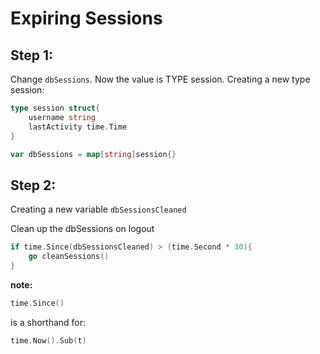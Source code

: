 <!-- markdownlint-disable -->

# Expiring Sessions

<h2><strong>Step 1:</strong></h2>
Change <code>dbSessions</code>. Now the value is TYPE session. Creating a new type session:

```go
type session struct{
    username string
    lastActivity time.Time
}
```

```go
var dbSessions = map[string]session{}
```

<h2><strong>Step 2:</strong></h2>

Creating a new variable `dbSessionsCleaned`

Clean up the dbSessions on logout

```go
if time.Since(dbSessionsCleaned) > (time.Second * 30){
    go cleanSessions()
}
```

**note:**

```go
time.Since()
```

is a shorthand for:

```go
time.Now().Sub(t)
```
